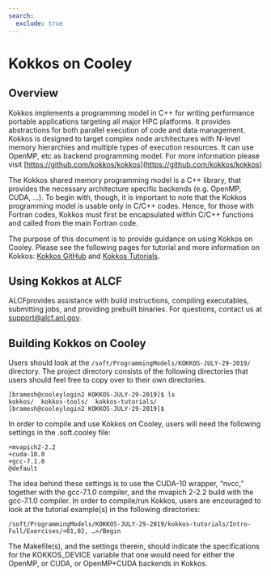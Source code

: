 ```yaml
---
search:
  exclude: true
---
```


# Kokkos on Cooley
## Overview
Kokkos implements a programming model in C++ for writing performance portable applications targeting all major HPC platforms. It provides abstractions for both parallel execution of code and data management. Kokkos is designed to target complex node architectures with N-level memory hierarchies and multiple types of execution resources. It can use OpenMP, etc as backend programming model. For more information please visit [https://github.com/kokkos/kokkos](https://github.com/kokkos/kokkos)

The Kokkos shared memory programming model is a C++ library, that provides the necessary architecture specific backends (e.g. OpenMP, CUDA, …). To begin with, though, it is important to note that the Kokkos programming model is usable only in C/C++ codes. Hence, for those with Fortran codes, Kokkos must first be encapsulated within C/C++ functions and called from the main Fortran code.

The purpose of this document is to provide guidance on using Kokkos on Cooley. Please see the following pages for tutorial and more information on Kokkos: [Kokkos GitHub](https://github.com/kokkos) and [Kokkos Tutorials](https://extremecomputingtraining.anl.gov/files/2018/08/ATPESC_2018_Track-2_4_8-2_1130am_Ellingwood-Kokkos.pdf).

## Using Kokkos at ALCF
ALCFprovides assistance with build instructions, compiling executables, submitting jobs, and providing prebuilt binaries. For questions, contact us at [support@alcf.anl.gov](mailto:support@alcf.anl.gov).

## Building Kokkos on Cooley
Users should look at the ```/soft/ProgrammingModels/KOKKOS-JULY-29-2019/``` directory. The project directory consists of the following directories that users should feel free to copy over to their own directories.
```
[bramesh@cooleylogin2 KOKKOS-JULY-29-2019]$ ls
kokkos/  kokkos-tools/  kokkos-tutorials/
[bramesh@cooleylogin2 KOKKOS-JULY-29-2019]$
```

In order to compile and use Kokkos on Cooley, users will need the following settings in the .soft.cooley file:
```
+mvapich2-2.2
+cuda-10.0
+gcc-7.1.0
@default
```

The idea behind these settings is to use the CUDA-10 wrapper, “nvcc,” together with the gcc-7.1.0 compiler, and the mvapich 2-2.2 build with the gcc-7.1.0 compiler. In order to compile/run Kokkos, users are encouraged to look at the tutorial example(s) in the following directories:
```
/soft/ProgrammingModels/KOKKOS-JULY-29-2019/kokkos-tutorials/Intro-Full/Exercises/<01,02, …>/Begin
```

The Makefile(s), and the settings therein, should indicate the specifications for the KOKKOS_DEVICE variable that one would need for either the OpenMP, or CUDA, or OpenMP+CUDA backends in Kokkos.
